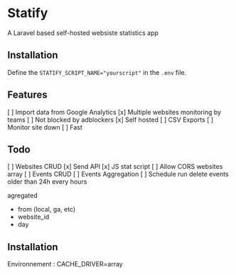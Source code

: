 # Statify

A Laravel based self-hosted websiste statistics app

## Installation

Define the `STATIFY_SCRIPT_NAME="yourscript"` in the `.env` file.


## Features
[ ] Import data from Google Analytics
[x] Multiple websites monitoring by teams
[ ] Not blocked by adblockers
[x] Self hosted
[ ] CSV Exports
[ ] Monitor site down
[ ] Fast

## Todo
[ ] Websites CRUD
[x] Send API
[x] JS stat script
[ ] Allow CORS websites array
[ ] Events CRUD
[ ] Events Aggregation
[ ] Schedule run delete events older than 24h every hours

agregated
- from (local, ga, etc)
- website_id
- day


## Installation

Environnement :
CACHE_DRIVER=array